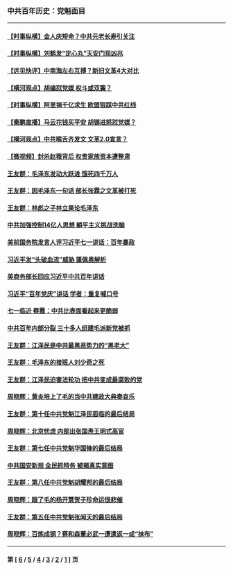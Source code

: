 ### 中共百年历史：党魁面目
---
#### [【时事纵横】金人庆短命？中共元老长寿引关注](../../pages/nf1176107/n13217934.md?09240430) 
#### [【时事纵横】刘鹤发“定心丸”天安门现凶兆](../../pages/nf1176107/n13215416.md?09240430) 
#### [【远见快评】中南海左右互搏？新旧文革4大对比](../../pages/nf1176107/n13214745.md?09240430) 
#### [【横河观点】胡编怼党媒 权斗或双簧？](../../pages/nf1176107/n13210864.md?09240430) 
#### [【时事纵横】阿里捐千亿求生 欧盟狠踩中共红线](../../pages/nf1176107/n13206431.md?09240430) 
#### [【秦鹏直播】马云花钱买平安 胡锡进怒怼党媒？](../../pages/nf1176107/n13206392.md?09240430) 
#### [【横河观点】中共喉舌齐发文 文革2.0宣言？](../../pages/nf1176107/n13201248.md?09240430) 
#### [【微视频】封杀赵薇背后 权贵家族资本遭整肃](../../pages/nf1176107/n13197798.md?09240430) 
#### [王友群：毛泽东发动大跃进 饿死四千万人](../../pages/nf1176107/n13177158.md?09240430) 
#### [王友群：因毛泽东一句话 部长张霖之文革被打死](../../pages/nf1176107/n13161711.md?09240430) 
#### [王友群：林彪之子林立果论毛泽东](../../pages/nf1176107/n13128622.md?09240430) 
#### [中共加强控制14亿人思想 躺平主义挑战洗脑](../../pages/nf1176107/n13094299.md?09240430) 
#### [美前国务院发言人评习近平七一讲话：百年暴政](../../pages/nf1176107/n13066986.md?09240430) 
#### [习近平发“头破血流”威胁 蓬佩奥解析](../../pages/nf1176107/n13063604.md?09240430) 
#### [美商务部长回应习近平中共百年讲话](../../pages/nf1176107/n13062903.md?09240430) 
#### [习近平“百年党庆”讲话 学者：重复喊口号](../../pages/nf1176107/n13061411.md?09240430) 
#### [七一临近 蔡霞：中共比表面看起来更脆弱](../../pages/nf1176107/n13056418.md?09240430) 
#### [中共百年内部分裂 三十多人组建毛派新党被抓](../../pages/nf1176107/n13044023.md?09240430) 
#### [王友群：江泽民是中共最黑恶势力的“黑老大”](../../pages/nf1176107/n13022180.md?09240430) 
#### [王友群：毛泽东的接班人刘少奇之死](../../pages/nf1176107/n12991772.md?09240430) 
#### [王友群：江泽民迫害法轮功 把中共变成最腐败的党](../../pages/nf1176107/n12947347.md?09240430) 
#### [周晓辉：黄炎培上了毛的当中共建政大典奏哀乐](../../pages/nf1176107/n12942780.md?09240430) 
#### [王友群：第十任中共党魁江泽民面临的最后结局](../../pages/nf1176107/n12933748.md?09240430) 
#### [周晓辉：北京忧虑 内部出张国焘王明式高官](../../pages/nf1176107/n12931709.md?09240430) 
#### [王友群：第七任中共党魁华国锋的最后结局](../../pages/nf1176107/n12918457.md?09240430) 
#### [中共国安新规 全民抓特务 被揭真实意图](../../pages/nf1176107/n12911615.md?09240430) 
#### [王友群：第八任中共党魁胡耀邦的最后结局](../../pages/nf1176107/n12902918.md?09240430) 
#### [周晓辉：跟了毛的杨开慧贺子珍命运很悲催](../../pages/nf1176107/n12877804.md?09240430) 
#### [王友群：第五任中共党魁张闻天的最后结局](../../pages/nf1176107/n12865420.md?09240430) 
#### [周晓辉：百炼成钢？蔡和森董必武一遭遣返一成“抹布”](../../pages/nf1176107/n12854806.md?09240430) 

---
#### 第 [ [6](./6.md?09240430) / [5](./5.md?09240430) / [4](./4.md?09240430) / [3](./3.md?09240430) / [2](./2.md?09240430) / [1](./1.md?09240430) ] 页
